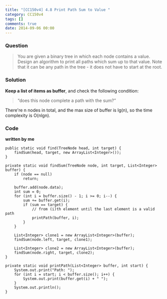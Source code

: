 ```yaml
---
title: "[CC150v4] 4.8 Print Path Sum to Value "
category: CC150v4
tags: []
comments: true
date: 2014-09-06 00:00
---
```



### Question

> You are given a binary tree in which each node contains a value. Design an algorithm to print all paths which sum up to that value. Note that it can be any path in the tree - it does not have to start at the root.

### Solution

**Keep a list of items as buffer**, and check the following condition:

> “does this node complete a path with the sum?”

There're n nodes in total, and the max size of buffer is lg(n), so the time complexity is O(nlgn).

### Code

**written by me**

    public static void find(TreeNode head, int target) {
    	findSum(head, target, new ArrayList<Integer>());
    }

    private static void findSum(TreeNode node, int target, List<Integer> buffer) {
    	if (node == null)
    		return;

    	buffer.add(node.data);
    	int sum = 0;
    	for (int i = buffer.size() - 1; i >= 0; i--) {
    		sum += buffer.get(i);
    		if (sum == target) {
    			// from (i)th element until the last element is a valid path
    			printPath(buffer, i);
    		}
    	}

    	List<Integer> clone1 = new ArrayList<Integer>(buffer);
    	findSum(node.left, target, clone1);

    	List<Integer> clone2 = new ArrayList<Integer>(buffer);
    	findSum(node.right, target, clone2);
    }

    private static void printPath(List<Integer> buffer, int start) {
    	System.out.print("Path: ");
    	for (int i = start; i < buffer.size(); i++) {
    		System.out.print(buffer.get(i) + " ");
    	}
    	System.out.println();
    }
